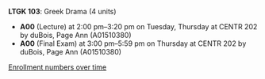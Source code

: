 **LTGK 103**: Greek Drama (4 units)

- **A00** (Lecture) at 2:00 pm–3:20 pm on Tuesday, Thursday at CENTR 202 by duBois, Page Ann (A01510380)
- **A00** (Final Exam) at 3:00 pm–5:59 pm on Thursday at CENTR 202 by duBois, Page Ann (A01510380)

[Enrollment numbers over time](./LTGK103.tsv)
